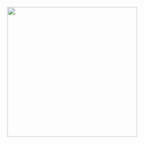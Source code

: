 [<img src="https://github.com/user-attachments/assets/4a21ce6f-9232-4b22-824c-8e1b0e71eb66" width="300">](https://aliirshaid.github.io/yuva/menu.html)
